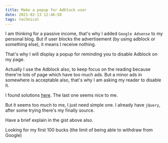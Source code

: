 ```yaml
---
title: Make a popup for Adblock user
date: 2021-02-13 12:46:58
tags: technical
---
```

I am thinking for a passive income, that's why I added `Google Adsense` to my personal blog. But if user blocks the advertisement (by using adblock or something else), it means I receive nothing. 

That's why I will display a popup for reminding you to disable Adblock on my page.  

<!-- more -->

Actually I use the Adblock also, to keep focus on the reading because there're lots of page which have too much ads. But a minor ads in somewhere is acceptable also, that's why I am asking my reader to disable it.

I found solutions [here](https://medium.com/javascript-in-plain-english/detecting-an-ad-blocker-using-javascript-d488b794e5c7). The last one seems nice to me.

<script src="https://gist.github.com/ravindu9701/d51b90655b1b51fee3ea629716084ddb.js"></script>

But it seems too much to me, I just need simple one. I already have `jQuery`, after some trying there's my finally source.

<script src="https://gist.github.com/bachnxhedspi/f93bc0f2cb597e5bc2b7a6fc43692cd9.js"></script>

Have a brief explain in the gist above also.

Looking for my first 100 bucks (the limit of being able to withdraw from Google)
